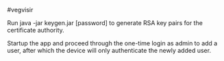 #vegvisir

Run java -jar keygen.jar [password] to generate RSA key pairs for the certificate authority.

Startup the app and proceed through the one-time login as admin to add a user, after which the device will only authenticate the newly added user.